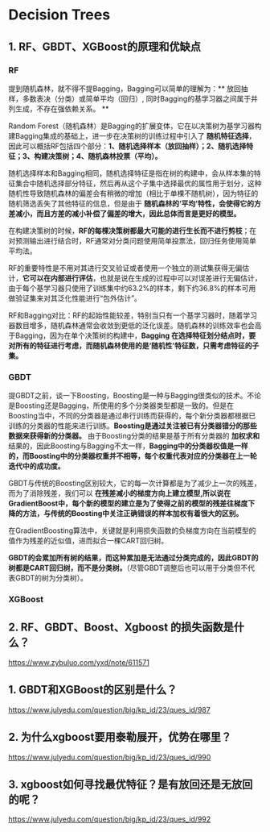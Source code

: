 # Decision Trees
## 1. RF、GBDT、XGBoost的原理和优缺点
### RF
提到随机森林，就不得不提Bagging，Bagging可以简单的理解为：** 放回抽样，多数表决（分类）或简单平均（回归）, 同时Bagging的基学习器之间属于并列生成，不存在强依赖关系。 **

Random Forest（随机森林）是Bagging的扩展变体，它在以决策树为基学习器构建Bagging集成的基础上，进一步在决策树的训练过程中引入了 **随机特征选择**，因此可以概括RF包括四个部分：**1、随机选择样本（放回抽样）；2、随机选择特征；3、构建决策树；4、随机森林投票（平均）。**

随机选择样本和Bagging相同，随机选择特征是指在树的构建中，会从样本集的特征集合中随机选择部分特征，然后再从这个子集中选择最优的属性用于划分，这种随机性导致随机森林的偏差会有稍微的增加（相比于单棵不随机树），因为特征的随机筛选丢失了其他特征的信息，但是由于 **随机森林的‘平均’特性，会使得它的方差减小，而且方差的减小补偿了偏差的增大，因此总体而言是更好的模型。**

在构建决策树的时候，**RF的每棵决策树都最大可能的进行生长而不进行剪枝**；在对预测输出进行结合时，RF通常对分类问题使用简单投票法，回归任务使用简单平均法。

RF的重要特性是不用对其进行交叉验证或者使用一个独立的测试集获得无偏估计，**它可以在内部进行评估**，也就是说在生成的过程中可以对误差进行无偏估计，由于每个基学习器只使用了训练集中约63.2%的样本，剩下约36.8%的样本可用做验证集来对其泛化性能进行“包外估计”。

RF和Bagging对比：RF的起始性能较差，特别当只有一个基学习器时，随着学习器数目增多，随机森林通常会收敛到更低的泛化误差。随机森林的训练效率也会高于Bagging，因为在单个决策树的构建中，**Bagging 在选择特征划分结点时，要对所有的特征进行考虑，而随机森林使用的是‘随机性’特征数，只需考虑特征的子集。**

### GBDT
提GBDT之前，谈一下Boosting，Boosting是一种与Bagging很类似的技术。不论是Boosting还是Bagging，所使用的多个分类器类型都是一致的。但是在Boosting当中，不同的分类器是通过串行训练而获得的，每个新分类器都根据已训练的分类器的性能来进行训练。**Boosting是通过关注被已有分类器错分的那些数据来获得新的分类器。**
由于Boosting分类的结果是基于所有分类器的 **加权求和** 结果的，因此Boosting与Bagging不太一样，**Bagging中的分类器权值是一样的，而Boosting中的分类器权重并不相等，每个权重代表对应的分类器在上一轮迭代中的成功度。**

GBDT与传统的Boosting区别较大，它的每一次计算都是为了减少上一次的残差，而为了消除残差，我们可以 **在残差减小的梯度方向上建立模型,所以说在GradientBoost中，每个新的模型的建立是为了使得之前的模型的残差往梯度下降的方法，与传统的Boosting中关注正确错误的样本加权有着很大的区别。**

在GradientBoosting算法中，关键就是利用损失函数的负梯度方向在当前模型的值作为残差的近似值，进而拟合一棵CART回归树。

**GBDT的会累加所有树的结果，而这种累加是无法通过分类完成的，因此GBDT的树都是CART回归树，而不是分类树。**（尽管GBDT调整后也可以用于分类但不代表GBDT的树为分类树）。

### XGBoost

## 2. RF、GBDT、Boost、Xgboost 的损失函数是什么？
https://www.zybuluo.com/yxd/note/611571

## 1. GBDT和XGBoost的区别是什么？
https://www.julyedu.com/question/big/kp_id/23/ques_id/987

## 2. 为什么xgboost要用泰勒展开，优势在哪里？
https://www.julyedu.com/question/big/kp_id/23/ques_id/990

## 3. xgboost如何寻找最优特征？是有放回还是无放回的呢？
https://www.julyedu.com/question/big/kp_id/23/ques_id/992
